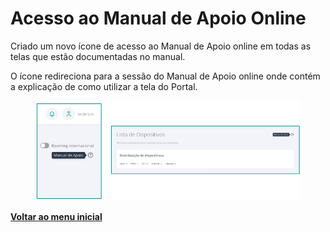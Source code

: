 # Acesso ao Manual de Apoio Online

Criado um novo ícone de acesso ao Manual de Apoio online em todas as telas que estão documentadas no manual.

O ícone redireciona para a sessão do Manual de Apoio online onde contém a explicação de como utilizar a tela do Portal.

<figure><img src="../../../.gitbook/assets/image (94).png" alt=""><figcaption></figcaption></figure>

[**Voltar ao menu inicial** ](./)
